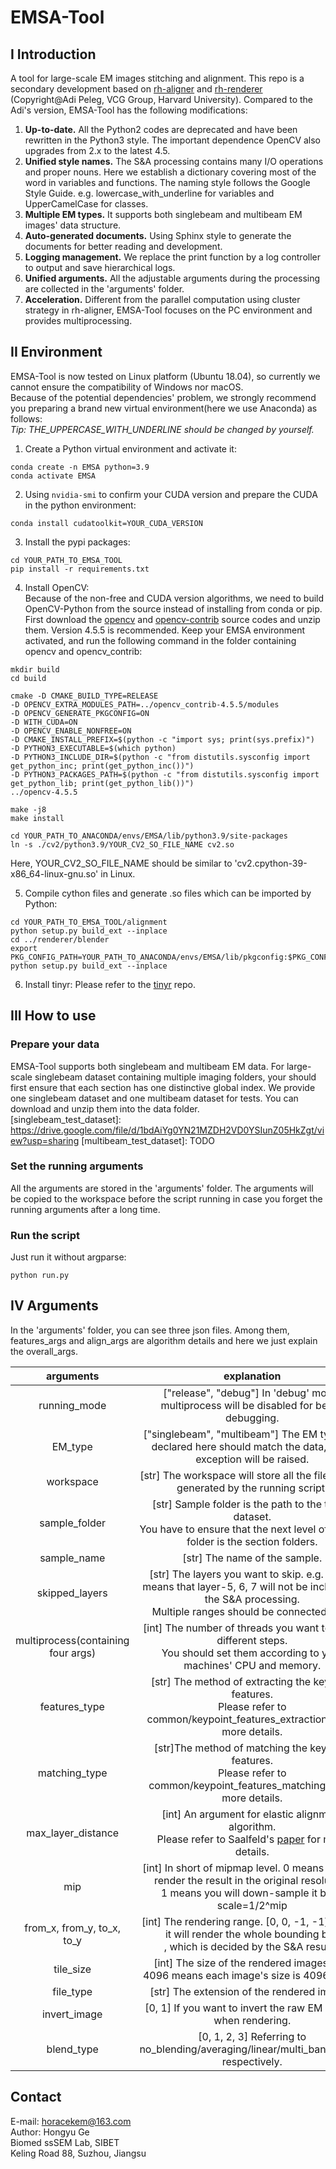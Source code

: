 # EMSA-Tool
## I Introduction
A tool for large-scale EM images stitching and alignment. This repo is a secondary development based 
on [rh-aligner](https://github.com/Rhoana/rh_aligner) and [rh-renderer](https://github.com/Rhoana/rh_renderer)
(Copyright@Adi Peleg, VCG Group, Harvard University). Compared to the Adi's version, EMSA-Tool has 
the following modifications: 
1. **Up-to-date.** All the Python2 codes are deprecated and have been rewritten in the Python3 style. 
The important dependence OpenCV also upgrades from 2.x to the latest 4.5.
2. **Unified style names.** The S&A processing contains many I/O operations and proper nouns.
Here we establish a dictionary covering most of the word in variables and functions. The naming style follows 
the Google Style Guide. e.g. lowercase_with_underline for variables and UpperCamelCase for classes.
3. **Multiple EM types.** It supports both singlebeam and multibeam EM images' data structure.
4. **Auto-generated documents.** Using Sphinx style to generate the documents for better reading and development.
5. **Logging management.** We replace the print function by a log controller to output and save hierarchical logs.
6. **Unified arguments.** All the adjustable arguments during the processing are collected in the 'arguments' folder.
7. **Acceleration.** Different from the parallel computation using cluster strategy in rh-aligner, EMSA-Tool focuses on
the PC environment and provides multiprocessing.


## II Environment
EMSA-Tool is now tested on Linux platform (Ubuntu 18.04), so currently we cannot ensure the 
compatibility of Windows nor macOS.  
Because of the potential dependencies' problem, we strongly recommend you preparing a brand new virtual 
environment(here we use Anaconda) as follows:  
*Tip: THE_UPPERCASE_WITH_UNDERLINE should be changed by yourself.*
1. Create a Python virtual environment and activate it:
```shell
conda create -n EMSA python=3.9
conda activate EMSA
```
2. Using ```nvidia-smi``` to confirm your CUDA version and prepare the CUDA in the python environment:
```shell
conda install cudatoolkit=YOUR_CUDA_VERSION
```
3. Install the pypi packages:
```shell
cd YOUR_PATH_TO_EMSA_TOOL
pip install -r requirements.txt
```
4. Install OpenCV:  
Because of the non-free and CUDA version algorithms, we need to build OpenCV-Python from the source instead of
installing from conda or pip. First download the [opencv](https://github.com/opencv/opencv/releases) 
and [opencv-contrib](https://github.com/opencv/opencv_contrib/tags) source codes and unzip them. 
Version 4.5.5 is recommended. Keep your EMSA environment activated, and run the following command 
in the folder containing opencv and opencv_contrib:
```shell
mkdir build
cd build
```
```shell
cmake -D CMAKE_BUILD_TYPE=RELEASE 
-D OPENCV_EXTRA_MODULES_PATH=../opencv_contrib-4.5.5/modules 
-D OPENCV_GENERATE_PKGCONFIG=ON 
-D WITH_CUDA=ON 
-D OPENCV_ENABLE_NONFREE=ON 
-D CMAKE_INSTALL_PREFIX=$(python -c "import sys; print(sys.prefix)") 
-D PYTHON3_EXECUTABLE=$(which python) 
-D PYTHON3_INCLUDE_DIR=$(python -c "from distutils.sysconfig import get_python_inc; print(get_python_inc())") 
-D PYTHON3_PACKAGES_PATH=$(python -c "from distutils.sysconfig import get_python_lib; print(get_python_lib())") 
../opencv-4.5.5
```
```shell
make -j8
make install
```
```shell
cd YOUR_PATH_TO_ANACONDA/envs/EMSA/lib/python3.9/site-packages
ln -s ./cv2/python3.9/YOUR_CV2_SO_FILE_NAME cv2.so
```
Here, YOUR_CV2_SO_FILE_NAME should be similar to 'cv2.cpython-39-x86_64-linux-gnu.so' in Linux.  

5. Compile cython files and generate .so files which can be imported by Python:
```shell
cd YOUR_PATH_TO_EMSA_TOOL/alignment
python setup.py build_ext --inplace
cd ../renderer/blender
export PKG_CONFIG_PATH=YOUR_PATH_TO_ANACONDA/envs/EMSA/lib/pkgconfig:$PKG_CONFIG_PATH
python setup.py build_ext --inplace
```
6. Install tinyr:
Please refer to the [tinyr](https://github.com/HoraceKem/tinyr) repo.

## III How to use
### Prepare your data
EMSA-Tool supports both singlebeam and multibeam EM data. For large-scale singlebeam dataset containing 
multiple imaging folders, your should first ensure that each section has one distinctive global index.
We provide one singlebeam dataset and one multibeam dataset for tests. You can download and unzip them into
the data folder.  
[singlebeam_test_dataset]: https://drive.google.com/file/d/1bdAiYg0YN21MZDH2VD0YSIunZ05HkZgt/view?usp=sharing
[multibeam_test_dataset]: TODO
### Set the running arguments
All the arguments are stored in the 'arguments' folder. The arguments will be copied to the workspace 
before the script running in case you forget the running arguments after a long time.
### Run the script
Just run it without argparse:
```commandline
python run.py
```

## IV Arguments 
In the 'arguments' folder, you can see three json files. Among them, features_args and align_args are 
algorithm details and here we just explain the overall_args.

|             arguments              |                                                                            explanation                                                                             |
|:----------------------------------:|:------------------------------------------------------------------------------------------------------------------------------------------------------------------:|
|            running_mode            |                                     ["release", "debug"] In 'debug' mode, multiprocess will be disabled for better debugging.                                      |
|              EM_type               |                          ["singlebeam", "multibeam"] The EM type you declared here should match the data, or an exception will be raised.                          |
|             workspace              |                                        [str] The workspace will store all the files which generated by the running script.                                         |
|           sample_folder            |            [str] Sample folder is the path to the target dataset. <br/>You have to ensure that the next level of sample folder is the section folders.             |
|            sample_name             |                                                                   [str] The name of the sample.                                                                    |
|           skipped_layers           | [str] The layers you want to skip. e.g. "5-7" means that layer-5, 6, 7 will not be included in the S&A processing. <br/>Multiple ranges should be connected by ',' |
| multiprocess(containing four args) |                [int] The number of threads you want to use in different steps.<br/> You should set them according to your machines' CPU and memory.                |
|           features_type            |                [str] The method of extracting the keypoint features. <br/>Please refer to common/keypoint_features_extraction.py for more details.                 |
|           matching_type            |                   [str]The method of matching the keypoint features. <br/>Please refer to common/keypoint_features_matching.py for more details.                   |
|         max_layer_distance         |      [int] An argument for elastic alignment algorithm. <br/>Please refer to Saalfeld's [paper](https://www.nature.com/articles/nmeth.2072) for more details.      |
|                mip                 |      [int] In short of mipmap level. 0 means you will render the result in the original resolution. <br/>1 means you will down-sample it by 2. scale=1/2^mip       |
|     from_x, from_y, to_x, to_y     |                 [int] The rendering range. [0, 0, -1, -1] means it will render the whole bounding box <br/>, which is decided by the S&A results.                  |
|             tile_size              |                                       [int] The size of the rendered images. e.g. 4096 means each image's size is 4096*4096                                        |
|             file_type              |                                                            [str] The extension of the rendered images.                                                             |
|            invert_image            |                                                   [0, 1] If you want to invert the raw EM images when rendering.                                                   |
|             blend_type             |                                       [0, 1, 2, 3] Referring to no_blending/averaging/linear/multi_band_seam, respectively.                                        |

## Contact
E-mail: horacekem@163.com  
Author: Hongyu Ge  
Biomed ssSEM Lab, SIBET  
Keling Road 88, Suzhou, Jiangsu